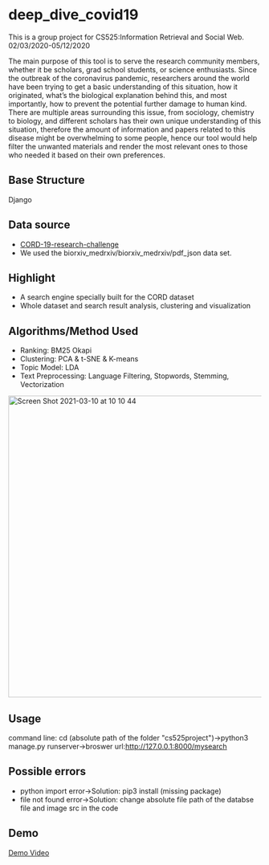 # deep_dive_covid19

This is a group project for CS525:Information Retrieval and Social Web. 02/03/2020-05/12/2020

The main purpose of this tool is to serve the research community members, whether it be scholars, grad school students, or science enthusiasts. Since the outbreak of the coronavirus pandemic, researchers around the world have been trying to get a basic understanding of this situation, how it originated, what’s the biological explanation behind this, and most importantly, how to prevent the potential further damage to human kind. There are multiple areas surrounding this issue, from sociology, chemistry to biology, and different scholars has their own unique understanding of this situation, therefore the amount of information and papers related to this disease might be overwhelming to some people, hence our tool would help filter the unwanted materials and render the most relevant ones to those who needed it based on their own preferences.

## Base Structure
Django

## Data source
* [CORD-19-research-challenge](https://www.kaggle.com/allen-institute-for-ai/CORD-19-research-challenge)
* We used the biorxiv_medrxiv/biorxiv_medrxiv/pdf_json data set.

## Highlight
* A search engine specially built for the CORD dataset
* Whole dataset and search result analysis, clustering and visualization 

## Algorithms/Method Used
* Ranking: BM25 Okapi
* Clustering: PCA & t-SNE & K-means
* Topic Model: LDA
* Text Preprocessing: Language Filtering, Stopwords, Stemming, Vectorization
 <img width="601" alt="Screen Shot 2021-03-10 at 10 10 44" src="https://user-images.githubusercontent.com/63271980/110650645-bb217700-8188-11eb-9563-fd2cdf2b10f9.png">

## Usage
command line: cd (absolute path of the folder "cs525project")->python3 manage.py runserver->broswer url:http://127.0.0.1:8000/mysearch

## Possible errors
* python import error->Solution: pip3 install (missing package)
* file not found error->Solution: change absolute file path of the databse file and image src in the code

## Demo
[Demo Video](https://drive.google.com/file/d/1-E7RDoPDL4EUcwX8G-hBtA8vj9IdmuC6/view?usp=sharing)

